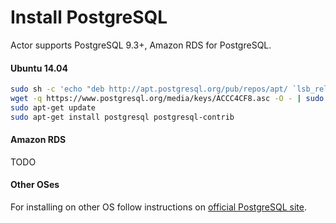# Install PostgreSQL

Actor supports PostgreSQL 9.3+, Amazon RDS for PostgreSQL.

#### Ubuntu 14.04
```bash
sudo sh -c 'echo "deb http://apt.postgresql.org/pub/repos/apt/ `lsb_release -cs`-pgdg main" >>/etc/apt/sources.list.d/pgdg.list'
wget -q https://www.postgresql.org/media/keys/ACCC4CF8.asc -O - | sudo apt-key add -
sudo apt-get update
sudo apt-get install postgresql postgresql-contrib
```

#### Amazon RDS

TODO

#### Other OSes

For installing on other OS follow instructions on [official PostgreSQL site](http://www.postgresql.org/).
